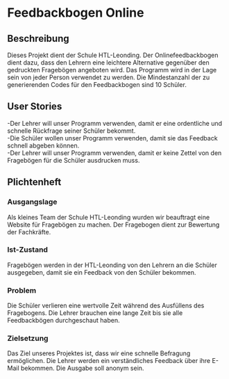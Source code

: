 # Feedbackbogen Online

## Beschreibung 

Dieses Projekt dient der Schule HTL-Leonding. Der Onlinefeedbackbogen 
dient dazu, dass den Lehrern eine leichtere Alternative gegenüber
den gedruckten Fragebögen angeboten wird. Das Programm wird in der
Lage sein von jeder Person verwendet zu werden. Die Mindestanzahl
der zu generierenden Codes für den Feedbackbogen sind 10 Schüler.

## User Stories

-Der Lehrer will unser Programm verwenden, damit er eine ordentliche und schnelle
Rückfrage seiner Schüler bekommt.   
    -Die Schüler wollen unser Programm verwenden, damit sie das Feedback
schnell abgeben können.                             
-Der Lehrer will unser Programm verwenden, damit er keine Zettel von den 
Fragebögen für die Schüler ausdrucken muss.


## Plichtenheft

### Ausgangslage

Als kleines Team der Schule HTL-Leonding wurden wir beauftragt eine Website
für Fragebögen zu machen. Der Fragebogen dient zur Bewertung der Fachkräfte.

### Ist-Zustand

Fragebögen werden in der HTL-Leonding von den Lehrern an die Schüler ausgegeben,
damit sie ein Feedback von den Schüler bekommen.

### Problem

Die Schüler verlieren eine wertvolle Zeit während des Ausfüllens des Fragebogens.
Die Lehrer brauchen eine lange Zeit bis sie alle Feedbackbögen durchgeschaut haben.

### Zielsetzung

Das Ziel unseres Projektes ist, dass wir eine schnelle Befragung ermöglichen.
Die Lehrer werden ein verständliches Feedback über ihre E-Mail bekommen.
Die Ausgabe soll anonym sein.


